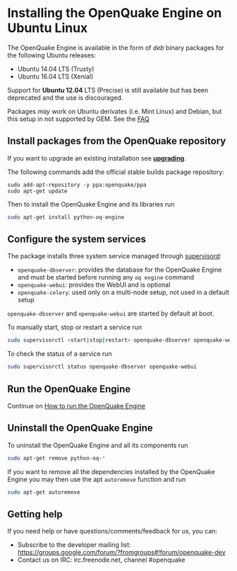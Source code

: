 # Installing the OpenQuake Engine on Ubuntu Linux

The OpenQuake Engine is available in the form of *deb* binary packages for the following Ubuntu releases:
- Ubuntu 14.04 LTS (Trusty) 
- Ubuntu 16.04 LTS (Xenial)

Support for **Ubuntu 12.04** LTS (Precise) is still available but has been deprecated and the use is discouraged.

Packages *may* work on Ubuntu derivates (i.e. Mint Linux) and Debian, but this setup in not supported by GEM. See the [FAQ](../faq.md#unsupported-operating-systems)

## Install packages from the OpenQuake repository

If you want to upgrade an existing installation see **[upgrading](../upgrading/ubuntu.md)**.

The following commands add the official stable builds package repository:
```
sudo add-apt-repository -y ppa:openquake/ppa
sudo apt-get update
```

Then to install the OpenQuake Engine and its libraries run
```bash
sudo apt-get install python-oq-engine
```
## Configure the system services

The package installs three system service managed through [supervisord](http://supervisord.org/):
- `openquake-dbserver`: provides the database for the OpenQuake Engine and must be started before running any `oq engine` command
- `openquake-webui`: provides the WebUI and is optional
- `openquake-celery`: used only on a multi-node setup, not used in a default setup

`openquake-dbserver` and `openquake-webui` are started by default at boot.

To manually start, stop or restart a service run
```bash
sudo supervisorctl <start|stop|restart> openquake-dbserver openquake-webui
```

To check the status of a service run
```bash
sudo supervisorctl status openquake-dbserver openquake-webui
```

## Run the OpenQuake Engine

Continue on [How to run the OpenQuake Engine](../running/unix.md)

## Uninstall the OpenQuake Engine

To uninstall the OpenQuake Engine and all its components run
```bash
sudo apt-get remove python-oq-*
```
If you want to remove all the dependencies installed by the OpenQuake Engine you may then use the apt `autoremove` function and run

```bash
sudo apt-get autoremove
```

## Getting help
If you need help or have questions/comments/feedback for us, you can:
  * Subscribe to the developer mailing list: https://groups.google.com/forum/?fromgroups#!forum/openquake-dev
  * Contact us on IRC: irc.freenode.net, channel #openquake
